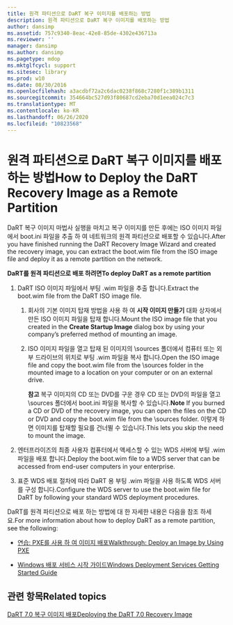 ```yaml
---
title: 원격 파티션으로 DaRT 복구 이미지를 배포하는 방법
description: 원격 파티션으로 DaRT 복구 이미지를 배포하는 방법
author: dansimp
ms.assetid: 757c9340-8eac-42e8-85de-4302e436713a
ms.reviewer: ''
manager: dansimp
ms.author: dansimp
ms.pagetype: mdop
ms.mktglfcycl: support
ms.sitesec: library
ms.prod: w10
ms.date: 08/30/2016
ms.openlocfilehash: a3acdbf72a2c6dac0238f868c7280f1c389b1311
ms.sourcegitcommit: 354664bc527d93f80687cd2eba70d1eea024c7c3
ms.translationtype: MT
ms.contentlocale: ko-KR
ms.lasthandoff: 06/26/2020
ms.locfileid: "10823568"
---
```

# <span data-ttu-id="f8ea8-103">원격 파티션으로 DaRT 복구 이미지를 배포하는 방법</span><span class="sxs-lookup"><span data-stu-id="f8ea8-103">How to Deploy the DaRT Recovery Image as a Remote Partition</span></span>


<span data-ttu-id="f8ea8-104">DaRT 복구 이미지 마법사 실행을 마치고 복구 이미지를 만든 후에는 ISO 이미지 파일에서 boot.ini 파일을 추출 하 여 네트워크의 원격 파티션으로 배포할 수 있습니다.</span><span class="sxs-lookup"><span data-stu-id="f8ea8-104">After you have finished running the DaRT Recovery Image Wizard and created the recovery image, you can extract the boot.wim file from the ISO image file and deploy it as a remote partition on the network.</span></span>

**<span data-ttu-id="f8ea8-105">DaRT를 원격 파티션으로 배포 하려면</span><span class="sxs-lookup"><span data-stu-id="f8ea8-105">To deploy DaRT as a remote partition</span></span>**

1.  <span data-ttu-id="f8ea8-106">DaRT ISO 이미지 파일에서 부팅 .wim 파일을 추출 합니다.</span><span class="sxs-lookup"><span data-stu-id="f8ea8-106">Extract the boot.wim file from the DaRT ISO image file.</span></span>

    1.  <span data-ttu-id="f8ea8-107">회사의 기본 이미지 탑재 방법을 사용 하 여 **시작 이미지 만들기** 대화 상자에서 만든 ISO 이미지 파일을 탑재 합니다.</span><span class="sxs-lookup"><span data-stu-id="f8ea8-107">Mount the ISO image file that you created in the **Create Startup Image** dialog box by using your company’s preferred method of mounting an image.</span></span>

    2.  <span data-ttu-id="f8ea8-108">ISO 이미지 파일을 열고 탑재 된 이미지의 \\sources 폴더에서 컴퓨터 또는 외부 드라이브의 위치로 부팅 .wim 파일을 복사 합니다.</span><span class="sxs-lookup"><span data-stu-id="f8ea8-108">Open the ISO image file and copy the boot.wim file from the \\sources folder in the mounted image to a location on your computer or on an external drive.</span></span>

        <span data-ttu-id="f8ea8-109">**참고**  복구 이미지의 CD 또는 DVD를 구운 경우 CD 또는 DVD의 파일을 열고 \\sources 폴더에서 boot.ini 파일을 복사할 수 있습니다.</span><span class="sxs-lookup"><span data-stu-id="f8ea8-109">**Note** If you burned a CD or DVD of the recovery image, you can open the files on the CD or DVD and copy the boot.wim file from the \\sources folder.</span></span> <span data-ttu-id="f8ea8-110">이렇게 하면 이미지를 탑재할 필요를 건너뛸 수 있습니다.</span><span class="sxs-lookup"><span data-stu-id="f8ea8-110">This lets you skip the need to mount the image.</span></span>

         

2.  <span data-ttu-id="f8ea8-111">엔터프라이즈의 최종 사용자 컴퓨터에서 액세스할 수 있는 WDS 서버에 부팅 .wim 파일을 배포 합니다.</span><span class="sxs-lookup"><span data-stu-id="f8ea8-111">Deploy the boot.wim file to a WDS server that can be accessed from end-user computers in your enterprise.</span></span>

3.  <span data-ttu-id="f8ea8-112">표준 WDS 배포 절차에 따라 DaRT 용 부팅 .wim 파일을 사용 하도록 WDS 서버를 구성 합니다.</span><span class="sxs-lookup"><span data-stu-id="f8ea8-112">Configure the WDS server to use the boot.wim file for DaRT by following your standard WDS deployment procedures.</span></span>

<span data-ttu-id="f8ea8-113">DaRT를 원격 파티션으로 배포 하는 방법에 대 한 자세한 내용은 다음을 참조 하세요.</span><span class="sxs-lookup"><span data-stu-id="f8ea8-113">For more information about how to deploy DaRT as a remote partition, see the following:</span></span>

-   [<span data-ttu-id="f8ea8-114">연습: PXE를 사용 하 여 이미지 배포</span><span class="sxs-lookup"><span data-stu-id="f8ea8-114">Walkthrough: Deploy an Image by Using PXE</span></span>](https://go.microsoft.com/fwlink/?LinkId=212108)

-   [<span data-ttu-id="f8ea8-115">Windows 배포 서비스 시작 가이드</span><span class="sxs-lookup"><span data-stu-id="f8ea8-115">Windows Deployment Services Getting Started Guide</span></span>](https://go.microsoft.com/fwlink/?LinkId=212106)

## <span data-ttu-id="f8ea8-116">관련 항목</span><span class="sxs-lookup"><span data-stu-id="f8ea8-116">Related topics</span></span>


[<span data-ttu-id="f8ea8-117">DaRT 7.0 복구 이미지 배포</span><span class="sxs-lookup"><span data-stu-id="f8ea8-117">Deploying the DaRT 7.0 Recovery Image</span></span>](deploying-the-dart-70-recovery-image-dart-7.md)

 

 





